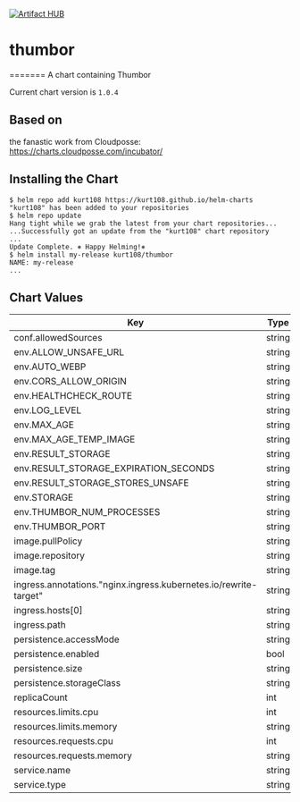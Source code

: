 [![Artifact HUB](https://img.shields.io/endpoint?url=https://artifacthub.io/badge/repository/kurt108)](https://artifacthub.io/packages/search?repo=kurt108)


# thumbor
=======
A chart containing Thumbor

Current chart version is `1.0.4`

## Based on

the fanastic work from Cloudposse: https://charts.cloudposse.com/incubator/

## Installing the Chart

```console
$ helm repo add kurt108 https://kurt108.github.io/helm-charts
"kurt108" has been added to your repositories
$ helm repo update
Hang tight while we grab the latest from your chart repositories...
...Successfully got an update from the "kurt108" chart repository
...
Update Complete. ⎈ Happy Helming!⎈
$ helm install my-release kurt108/thumbor
NAME: my-release
...
```



## Chart Values

| Key | Type | Default | Description |
|-----|------|---------|-------------|
| conf.allowedSources | string | `"'http://domain_or_wildcard', 'comma_seperated'"` |  |
| env.ALLOW_UNSAFE_URL | string | `"True"` |  |
| env.AUTO_WEBP | string | `"True"` |  |
| env.CORS_ALLOW_ORIGIN | string | `"*"` |  |
| env.HEALTHCHECK_ROUTE | string | `"/healthcheck"` |  |
| env.LOG_LEVEL | string | `"error"` |  |
| env.MAX_AGE | string | `"3600"` |  |
| env.MAX_AGE_TEMP_IMAGE | string | `"300"` |  |
| env.RESULT_STORAGE | string | `"thumbor.result_storages.no_storage"` |  |
| env.RESULT_STORAGE_EXPIRATION_SECONDS | string | `"31536000"` |  |
| env.RESULT_STORAGE_STORES_UNSAFE | string | `"True"` |  |
| env.STORAGE | string | `"thumbor.storages.file_storage"` |  |
| env.THUMBOR_NUM_PROCESSES | string | `"1"` |  |
| env.THUMBOR_PORT | string | `"80"` |  |
| image.pullPolicy | string | `"IfNotPresent"` |  |
| image.repository | string | `"registry.hub.docker.com/minimalcompact/thumbor"` |  |
| image.tag | string | `"6.7.5"` |  |
| ingress.annotations."nginx.ingress.kubernetes.io/rewrite-target" | string | `"/$2"` |  |
| ingress.hosts[0] | string | `"thumbor.domain"` |  |
| ingress.path | string | `"/scale(/|$)(.*)"` |  |
| persistence.accessMode | string | `"ReadWriteOnce"` |  |
| persistence.enabled | bool | `false` |  |
| persistence.size | string | `"8Gi"` |  |
| persistence.storageClass | string | `"generic"` |  |
| replicaCount | int | `1` |  |
| resources.limits.cpu | int | `1` |  |
| resources.limits.memory | string | `"1Gi"` |  |
| resources.requests.cpu | int | `1` |  |
| resources.requests.memory | string | `"512Mi"` |  |
| service.name | string | `"thumbor"` |  |
| service.type | string | `"ClusterIP"` |  |
